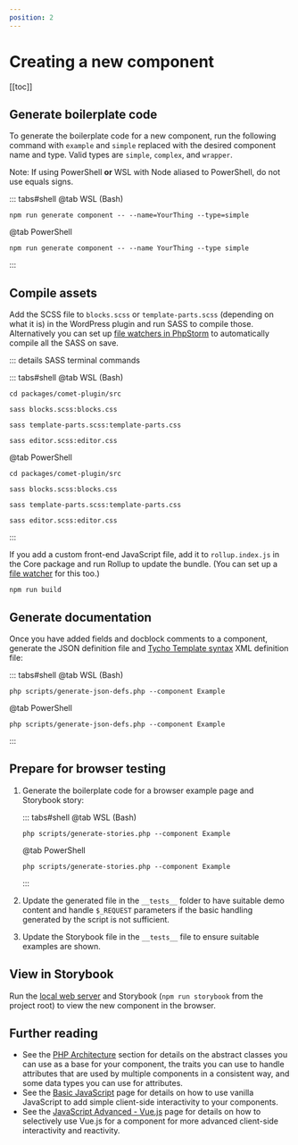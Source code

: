 ```yaml
---
position: 2
---
```


# Creating a new component

[[toc]]

## Generate boilerplate code

To generate the boilerplate code for a new component, run the following command with `example` and `simple` replaced with the desired component name and type. Valid types are `simple`, `complex`, and `wrapper`.

Note: If using PowerShell **or** WSL with Node aliased to PowerShell, do not use equals signs.

::: tabs#shell
@tab WSL (Bash)
```bash:no-line-numbers
npm run generate component -- --name=YourThing --type=simple
```
@tab PowerShell
```powershell:no-line-numbers
npm run generate component -- --name YourThing --type simple
```
:::

## Compile assets

Add the SCSS file to `blocks.scss` or `template-parts.scss` (depending on what it is) in the WordPress plugin and run SASS to compile those. Alternatively you can set up [file watchers in PhpStorm](./tooling/phpstorm.md) to automatically compile all the SASS on save.

::: details SASS terminal commands

::: tabs#shell
@tab WSL (Bash)
```bash:no-line-numbers
cd packages/comet-plugin/src
```
```bash:no-line-numbers
sass blocks.scss:blocks.css
```
```bash:no-line-numbers
sass template-parts.scss:template-parts.css
```
```bash:no-line-numbers
sass editor.scss:editor.css
```
@tab PowerShell
```powershell:no-line-numbers
cd packages/comet-plugin/src
```
```powershell:no-line-numbers
sass blocks.scss:blocks.css
```
```powershell:no-line-numbers
sass template-parts.scss:template-parts.css
```
```powershell:no-line-numbers
sass editor.scss:editor.css
```
:::

If you add a custom front-end JavaScript file, add it to `rollup.index.js` in the Core package and run Rollup to update the bundle. (You can set up a [file watcher](./tooling/phpstorm.md) for this too.)

```bash:no-line-numbers
npm run build
```

## Generate documentation

Once you have added fields and docblock comments to a component, generate the JSON definition file and [Tycho Template syntax](../usage/overview.md#tycho-template-syntax) XML definition file:

::: tabs#shell
@tab WSL (Bash)
```bash:no-line-numbers
php scripts/generate-json-defs.php --component Example
```
@tab PowerShell
```powershell:no-line-numbers
php scripts/generate-json-defs.php --component Example
```
:::

## Prepare for browser testing

1. Generate the boilerplate code for a browser example page and Storybook story:

   ::: tabs#shell
   @tab WSL (Bash)
   ```bash:no-line-numbers
   php scripts/generate-stories.php --component Example
   ```
   @tab PowerShell
   ```powershell:no-line-numbers
   php scripts/generate-stories.php --component Example
   ```
   :::

2. Update the generated file in the `__tests__` folder to have suitable demo content and handle `$_REQUEST` parameters if the basic handling generated by the script is not sufficient.

3. Update the Storybook file in the  `__tests__` file to ensure suitable examples are shown.

## View in Storybook

Run the [local web server](testing/browser.md) and Storybook (`npm run storybook` from the project root) to view the new component in the browser.

## Further reading

- See the [PHP Architecture](../technical-deep-dives/php-architecture/traits.md) section for details on the abstract classes you can use as a base for your component, the traits you can use to handle attributes that are used by multiple components in a consistent way, and some data types you can use for attributes.
- See the [Basic JavaScript](../technical-deep-dives/js-architecture/javascript.md) page for details on how to use vanilla JavaScript to add simple client-side interactivity to your components.
- See the [JavaScript Advanced - Vue.js](../technical-deep-dives/js-architecture/vue.md) page for details on how to selectively use Vue.js for a component for more advanced client-side interactivity and reactivity.
